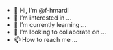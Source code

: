 - 👋 Hi, I’m @f-hmardi
- 👀 I’m interested in ...
- 🌱 I’m currently learning ...
- 💞️ I’m looking to collaborate on ...
- 📫 How to reach me ...

<!---
f-hmardi/f-hmardi is a ✨ special ✨ repository because its `README.md` (this file) appears on your GitHub profile.
You can click the Preview link to take a look at your changes.
--->
